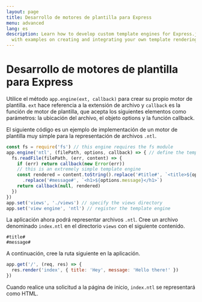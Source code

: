 ```yaml
---
layout: page
title: Desarrollo de motores de plantilla para Express
menu: advanced
lang: es
description: Learn how to develop custom template engines for Express.js using app.engine(),
  with examples on creating and integrating your own template rendering logic.
---
```


# Desarrollo de motores de plantilla para Express

Utilice el método `app.engine(ext, callback)` para crear su propio motor de plantilla. `ext` hace referencia a la extensión de archivo y `callback` es la función de motor de plantilla, que acepta los siguientes elementos como parámetros: la ubicación del archivo, el objeto options y la función callback.

El siguiente código es un ejemplo de implementación de un motor de plantilla muy simple para la representación de archivos `.ntl`.

```js
const fs = require('fs') // this engine requires the fs module
app.engine('ntl', (filePath, options, callback) => { // define the template engine
  fs.readFile(filePath, (err, content) => {
    if (err) return callback(new Error(err))
    // this is an extremely simple template engine
    const rendered = content.toString().replace('#title#', `<title>${options.title}</title>`)
      .replace('#message#', `<h1>${options.message}</h1>`)
    return callback(null, rendered)
  })
})
app.set('views', './views') // specify the views directory
app.set('view engine', 'ntl') // register the template engine
```

La aplicación ahora podrá representar archivos `.ntl`. Cree un archivo denominado `index.ntl` en el directorio `views` con el siguiente contenido.

```pug
#title#
#message#
```
A continuación, cree la ruta siguiente en la aplicación.

```js
app.get('/', (req, res) => {
  res.render('index', { title: 'Hey', message: 'Hello there!' })
})
```
Cuando realice una solicitud a la página de inicio, `index.ntl` se representará como HTML.
